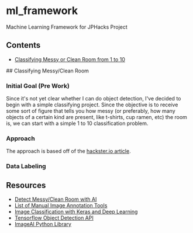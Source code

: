 # ml_framework
Machine Learning Framework for JPHacks Project

## Contents
 * [Classifying Messy or Clean Room from 1 to 10](#onetoten)

<a name="onetoten"> ## Classifying Messy/Clean Room </a>
### Initial Goal (Pre Work)
Since it's not yet clear whether I can do object detection, I've decided
to begin with a simple classifying project. Since the objective is to
receive some sort of figure that tells you how messy (or preferably, how
  many objects of a certain kind are present, like t-shirts, cup ramen, etc)
the room is, we can start with a simple 1 to 10 classification problem.

### Approach
The approach is based off of the [hackster.io article](https://www.hackster.io/matt-farley/use-artificial-intelligence-to-detect-messy-clean-rooms-f224a2).
### Data Labeling

## Resources
 * [Detect Messy/Clean Room with AI](https://www.hackster.io/matt-farley/use-artificial-intelligence-to-detect-messy-clean-rooms-f224a2)
  * [List of Manual Image Annotation Tools](https://en.wikipedia.org/wiki/List_of_manual_image_annotation_tools)
  * [Image Classification with Keras and Deep Learning](https://www.pyimagesearch.com/2017/12/11/image-classification-with-keras-and-deep-learning/)
  * [Tensorflow Object Detection API](https://github.com/tensorflow/models/tree/master/research/object_detection)
  * [ImageAI Python Library](https://github.com/OlafenwaMoses/ImageAI)
